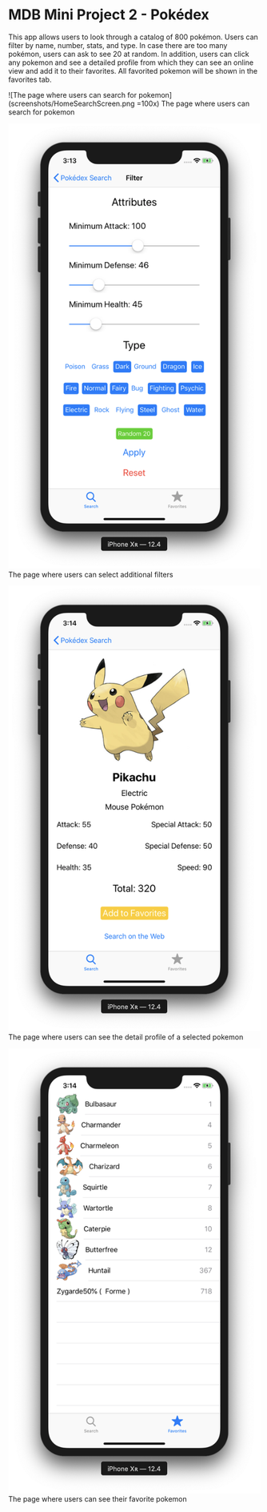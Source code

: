# MDB Mini Project 2 - Pokédex
This app allows users to look through a catalog of 800 pokémon. Users can filter by name, number, stats, and type. In case there are too many pokémon, users can ask to see 20 at random. In addition, users can click any pokemon and see a detailed profile from which they can see an online view and add it to their favorites. All favorited pokemon will be shown in the favorites tab. 


![The page where users can search for pokemon](screenshots/HomeSearchScreen.png =100x)
The page where users can search for pokemon

![The page where users can select additional filters](screenshots/AdditionalFilterScreen.png)
The page where users can select additional filters

![The page where users can see the detail profile of a selected pokemon](screenshots/DetailsScreen.png)
The page where users can see the detail profile of a selected pokemon

![The page where users can see their favorite pokemon](screenshots/FavoritesScreen.png)
The page where users can see their favorite pokemon
